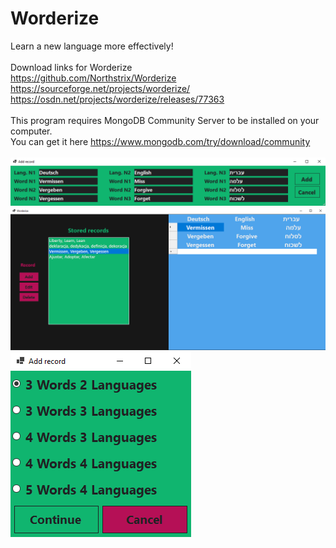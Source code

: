 # Worderize
Learn a new language more effectively!
</br></br>
Download links for Worderize
</br>
https://github.com/Northstrix/Worderize
</br>
https://sourceforge.net/projects/worderize/
</br>
https://osdn.net/projects/worderize/releases/77363
</br></br>
This program requires MongoDB Community Server to be installed on your computer.
</br>
You can get it here https://www.mongodb.com/try/download/community
</br></br>
![image text](https://github.com/Northstrix/Worderize/blob/main/v1.0-C%23/Pictures/Add_record_1.png)
![image text](https://github.com/Northstrix/Worderize/blob/main/v1.0-C%23/Pictures/Worderize.png)
![image text](https://github.com/Northstrix/Worderize/blob/main/v1.0-C%23/Pictures/Add_record_0.png)
